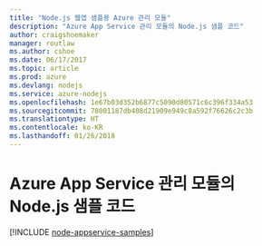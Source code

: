 ```yaml
---
title: "Node.js 웹앱 샘플용 Azure 관리 모듈"
description: "Azure App Service 관리 모듈의 Node.js 샘플 코드"
author: craigshoemaker
manager: routlaw
ms.author: cshoe
ms.date: 06/17/2017
ms.topic: article
ms.prod: azure
ms.devlang: nodejs
ms.service: azure-nodejs
ms.openlocfilehash: 1e67b03d352b6877c5090d80571c6c396f334a53
ms.sourcegitcommit: 78001187db408d21909e949c8a592f76626c2c3b
ms.translationtype: HT
ms.contentlocale: ko-KR
ms.lasthandoff: 01/26/2018
---
```

# <a name="nodejs-code-samples-for-azure-app-service-management-modules"></a>Azure App Service 관리 모듈의 Node.js 샘플 코드

[!INCLUDE [node-appservice-samples](../docs-ref-conceptual/includes/appservice-samples.md)]
